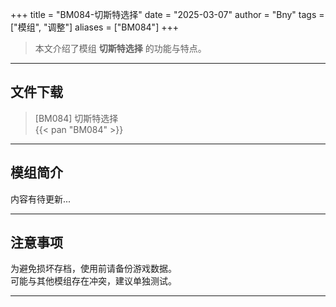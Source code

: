+++
title = "BM084-切斯特选择"
date = "2025-03-07"
author = "Bny"
tags = ["模组", "调整"]
aliases = ["BM084"]
+++

> 本文介绍了模组 **切斯特选择** 的功能与特点。

---

## 文件下载

> [BM084] 切斯特选择  
{{< pan "BM084" >}}  

---

## 模组简介

>  
内容有待更新...  

---

## 注意事项

>  
为避免损坏存档，使用前请备份游戏数据。  
可能与其他模组存在冲突，建议单独测试。  

---

